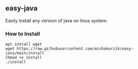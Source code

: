 ## easy-java
Easily install any version of java on linux system.

### How to Install

```
apt install wget
wget https://raw.githubusercontent.com/mishakorzik/easy-java/main/install
chmod +x install
./install
```
